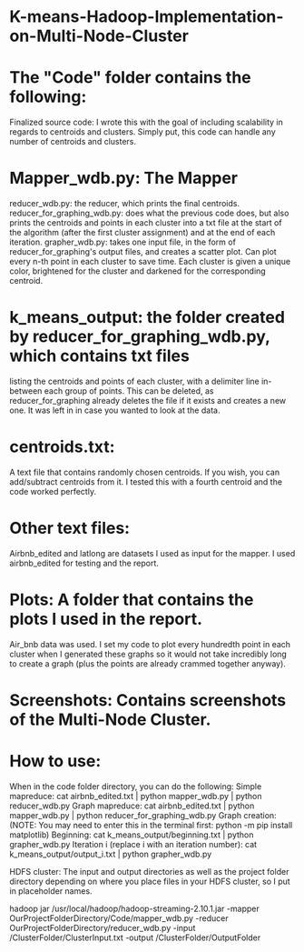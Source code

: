 # K-means-Hadoop-Implementation-on-Multi-Node-Cluster

# The "Code" folder contains the following:
Finalized source code: I wrote this with the goal of including scalability in regards 
to centroids and clusters. Simply put, this code can handle any number of centroids
and clusters.

# Mapper_wdb.py: The Mapper
reducer_wdb.py: the reducer, which prints the final centroids.
reducer_for_graphing_wdb.py: does what the previous code does, but also
prints the centroids and points in each cluster into a txt file at the start
of the algorithm (after the first cluster assignment) and at the end of each iteration.
grapher_wdb.py: takes one input file, in the form of reducer_for_graphing's output files,
and creates a scatter plot. Can plot every n-th point in each cluster to save time. Each
cluster is given a unique color, brightened for the cluster and darkened for the 
corresponding centroid.

# k_means_output: the folder created by reducer_for_graphing_wdb.py, which contains txt files
listing the centroids and points of each cluster, with a delimiter line in-between each group of points.
This can be deleted, as reducer_for_graphing already deletes the file if it exists and creates a new one.
It was left in in case you wanted to look at the data.

# centroids.txt: 
A text file that contains randomly chosen centroids. If you wish, you can add/subtract centroids
from it. I tested this with a fourth centroid and the code worked perfectly. 

# Other text files: 
Airbnb_edited and latlong are datasets I used as input for the mapper. 
I used airbnb_edited for testing and the report. 

# Plots: A folder that contains the plots I used in the report. 
Air_bnb data was used. I set my code to plot every hundredth point in each cluster when I generated these graphs so 
it would not take incredibly long to create a graph (plus the points are already crammed together anyway).

# Screenshots: Contains screenshots of the Multi-Node Cluster. 
 
# How to use: 

When in the code folder directory, you can do the following:
Simple mapreduce: cat airbnb_edited.txt | python mapper_wdb.py | python reducer_wdb.py
Graph mapreduce: cat airbnb_edited.txt | python mapper_wdb.py | python reducer_for_graphing_wdb.py
Graph creation: (NOTE: You may need to enter this in the terminal first: python -m pip install matplotlib)
	Beginning: cat k_means_output/beginning.txt | python grapher_wdb.py
	Iteration i (replace i with an iteration number): cat k_means_output/output_i.txt | python grapher_wdb.py

HDFS cluster: The input and output directories as well as the project folder directory
depending on where you place files in your HDFS cluster, so I put in placeholder names.

hadoop jar /usr/local/hadoop/hadoop-streaming-2.10.1.jar -mapper OurProjectFolderDirectory/Code/mapper_wdb.py -reducer OurProjectFolderDirectory/reducer_wdb.py -input /ClusterFolder/ClusterInput.txt -output /ClusterFolder/OutputFolder
